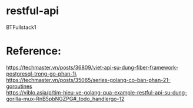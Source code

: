 # restful-api
 BTFullstack1


# Reference:
https://techmaster.vn/posts/36809/viet-api-su-dung-fiber-framework-postgresql-trong-go-phan-1\  
https://techmaster.vn/posts/35065/series-golang-co-ban-phan-21-goroutines  
https://viblo.asia/p/tim-hieu-ve-golang-qua-example-restful-api-su-dung-gorilla-mux-RnB5pbNGZPG#_todo_handlergo-12
